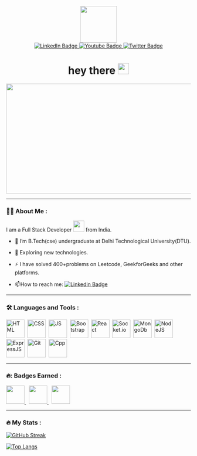 
<div id="header" align="center">
  <img src="https://media.giphy.com/media/M9gbBd9nbDrOTu1Mqx/giphy.gif" width="100"/>
  <div id="badges">
    <a href="https://www.linkedin.com/in/ayushguptacoder/">
      <img src="https://img.shields.io/badge/LinkedIn-blue?style=for-the-badge&logo=linkedin&logoColor=white" alt="LinkedIn Badge"/>
    </a>
    <a href="https://www.instagram.com/ayush71204/">
      <img src="https://img.shields.io/badge/Instagram-red?style=for-the-badge&logo=instagram&logoColor=white" alt="Youtube Badge"/>
    </a>
    <a href="https://twitter.com/AyushGup712">
      <img src="https://img.shields.io/badge/Twitter-blue?style=for-the-badge&logo=twitter&logoColor=white" alt="Twitter Badge"/>
    </a>
  </div>
  <img src="https://komarev.com/ghpvc/?username=AyusGup&style=flat-square&color=blue" alt=""/>
  <h1>
   <!-- <img src="https://www.svgrepo.com/show/398590/waving-hand.svg" width="30px"/> -->
    hey there
    <img src="https://media.giphy.com/media/hvRJCLFzcasrR4ia7z/giphy.gif" width="30px"/>
  </h1>
    <div align="center">
    <img src="https://media.giphy.com/media/dWesBcTLavkZuG35MI/giphy.gif" width="600" height="300"/>
  </div>
</div>

---

### :man_technologist: About Me :
I am a Full Stack Developer <img src="https://media.giphy.com/media/WUlplcMpOCEmTGBtBW/giphy.gif" width="30"> from India.
- :telescope: I’m B.Tech(cse) undergraduate at Delhi Technological University(DTU).

- :seedling: Exploring new technologies.

- :zap: I have solved 400+problems on Leetcode, GeekforGeeks and other platforms.
- :mailbox:How to reach me: [![Linkedin Badge](https://img.shields.io/badge/-Ayush-blue?style=flat&logo=Linkedin&logoColor=white)]([your-linkedin-url](https://www.linkedin.com/in/ayushguptacoder/))

---

### :hammer_and_wrench: Languages and Tools :
<div>
  <img src="https://e7.pngegg.com/pngimages/913/851/png-clipart-responsive-web-design-html-world-wide-web-consortium-world-wide-web-angle-text-thumbnail.png"  title="HTML" alt="HTML" width="50" height="50"/>&nbsp;
  <img src="https://e7.pngegg.com/pngimages/454/464/png-clipart-css3-cascading-style-sheets-logo-html-markup-language-others-miscellaneous-blue-thumbnail.png"  title="CSS" alt="CSS" width="50" height="50"/>&nbsp;
  <img src="https://e7.pngegg.com/pngimages/199/348/png-clipart-javascript-programmer-programming-language-computer-programming-node-js-angle-text-thumbnail.png"  title="JS" alt="JS" width="50" height="50"/>&nbsp;
  <img src="https://e7.pngegg.com/pngimages/283/340/png-clipart-responsive-web-design-web-development-bootstrap-front-and-back-ends-web-design-purple-web-design-thumbnail.png"  title="Bootstrap" alt="Bootstrap" width="50" height="50"/>&nbsp;
  <img src="https://ionicframework.com/docs/icons/logo-react-icon.png" title="React" alt="React" width="50" height="50"/>&nbsp;
  <img src="https://i.pngimg.me/thumb/f/720/5295033645268992.jpg" title="Socket.io" alt="Socket.io" width="50" height="50"/>&nbsp;
  <img src="https://www.opc-router.de/wp-content/uploads/2021/03/mongodb_thumbnail.png" title="MongoDb" alt="MongoDb" width="50" height="50"/>&nbsp;
  <img src="https://cdn-icons-png.flaticon.com/512/919/919825.png" title="NodeJS" alt="NodeJS" width="50" height="50"/>&nbsp;
  <img src="https://e7.pngegg.com/pngimages/925/447/png-clipart-express-js-node-js-javascript-mongodb-node-js-text-trademark-thumbnail.png" title="ExpressJS" alt="ExpressJS" width="50" height="50"/>&nbsp;
  <img src="https://w7.pngwing.com/pngs/192/492/png-transparent-git-bash-hd-logo.png" title="Git" alt="Git" width="50" height="50"/>&nbsp;
  <img src="https://www.freeiconspng.com/uploads/c--logo-icon-0.png" title="Cpp" alt="Cpp" width="50" height="50"/>
</div>

---
### 🔥: Badges Earned :
   <a href="https://holopin.io/@ag8350961">
     <img src="https://assets.holopin.io/eyJidWNrZXQiOiJob2xvcGluLWFzc2V0cyIsImtleSI6ImFzc2V0cy9jbG8wZG1vMzQ0NDc1MGZreWp3YXZoZnBjIiwiZWRpdHMiOnsicm90YXRlIjpudWxsfX0=" width="50" height="50">
   </a>&nbsp;
   <a href="https://holopin.io/@ag8350961">
     <img src="https://assets.holopin.io/hf2023levels/level4-gold-helmet-suit-flippers-anchor.webp" width="50" height="50">
   </a>&nbsp;
   <a href="https://holopin.io/@ag8350961">
     <img src="https://assets.holopin.io/eyJidWNrZXQiOiJob2xvcGluLWFzc2V0cyIsImtleSI6ImFzc2V0cy9jbG5leHg3dmUyMTcxOTN6amp0c2lvNXZqIiwiZWRpdHMiOnsicm90YXRlIjpudWxsfX0=" width="50" height="50">
   </a>
   


---
### :fire: My Stats :
[![GitHub Streak](https://github-readme-streak-stats.herokuapp.com?user=AyusGup&theme=blue-green)](https://git.io/streak-stats)

[![Top Langs](https://github-readme-stats.vercel.app/api/top-langs/?username=AyusGup&layout=compact&theme=vision-friendly-dark)](https://github.com/anuraghazra/github-readme-stats)

<!--
### Hi there 👋

Here are some ideas to get you started:

- 🔭 I’m currently working on ...
- 🌱 I’m currently learning ...
- 👯 I’m looking to collaborate on ...
- 🤔 I’m looking for help with ...
- 💬 Ask me about ...
- 📫 How to reach me: ...
- 😄 Pronouns: ...
- ⚡ Fun fact: ...
-->

